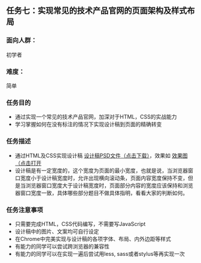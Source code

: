 ## 任务七：实现常见的技术产品官网的页面架构及样式布局
### 面向人群：
初学者
### 难度：
简单
### 任务目的
* 通过实现一个常见的技术产品官网，加深对于HTML，CSS的实战能力
* 学习掌握如何在没有标注的情况下实现设计稿到页面的精确转变

### 任务描述
* 通过HTML及CSS实现设计稿 [设计稿PSD文件（点击下载）](http://7xrp04.com1.z0.glb.clouddn.com/task_1_7_1.psd)，效果如 [效果图（点击打开](http://7xrp04.com1.z0.glb.clouddn.com/task_1_7_2.jpg)
* 设计稿是有一定宽度的，这个宽度为页面的最小宽度，也就是说，当浏览器窗口宽度小于设计稿宽度时，允许出现横向滚动条，页面内容宽度保持不变，但是当浏览器窗口宽度大于设计稿宽度时，页面部分内容的宽度应该保持和浏览器窗口宽度一致，具体哪些部分题目不做具体指明，看看大家的判断如何。

### 任务注意事项
* 只需要完成HTML，CSS代码编写，不需要写JavaScript
* 设计稿中的图片、文案均可自行设定
* 在Chrome中完美实现与设计稿的各项字体、布局、内外边距等样式
* 有能力的同学可以尝试跨浏览器的兼容性
* 有能力的同学可以在实现一遍后尝试用less, sass或者stylus等再实现一次
